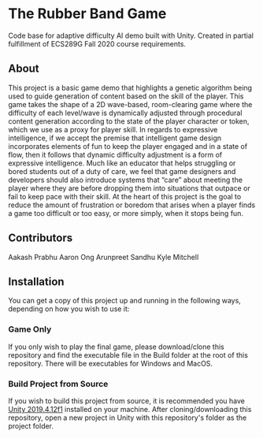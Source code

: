 # The Rubber Band Game
Code base for adaptive difficulty AI demo built with Unity. Created in partial fulfillment of ECS289G Fall 2020 course requirements.

## About

This project is a basic game demo that highlights a genetic algorithm being used to guide generation of content based on the skill of the player. This game takes the shape of a 2D wave-based, room-clearing game where the difficulty of each level/wave is dynamically adjusted through procedural content generation according to the state of the player character or token, which we use as a proxy for player skill. In regards to expressive intelligence, if we accept the premise that intelligent game design incorporates elements of fun to keep the player engaged and in a state of flow, then it follows that dynamic difficulty adjustment is a form of expressive intelligence. Much like an educator that helps struggling or bored students out of a duty of care, we feel that game designers and developers should also introduce systems that “care” about meeting the player where they are before dropping them into situations that outpace or fail to keep pace with their skill. At the heart of this project is the goal to reduce the amount of frustration or boredom that arises when a player finds a game too difficult or too easy, or more simply, when it stops being fun.

## Contributors

Aakash Prabhu
Aaron Ong
Arunpreet Sandhu
Kyle Mitchell

## Installation

You can get a copy of this project up and running in the following ways, depending on how you wish to use it:

### Game Only

If you only wish to play the final game, please download/clone this repository and find the executable file in the Build folder at the root of this repository. There will be executables for Windows and MacOS.

### Build Project from Source

If you wish to build this project from source, it is recommended you have [Unity 2019.4.12f1](https://unity3d.com/unity/whats-new/2019.4.12) installed on your machine. After cloning/downloading this repository, open a new project in Unity with this repository's folder as the project folder.
